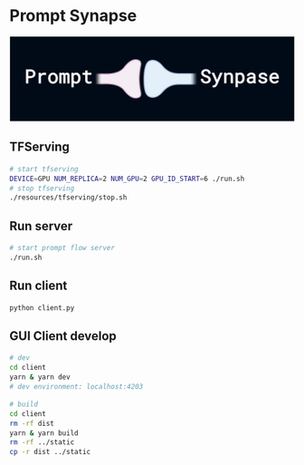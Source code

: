 # Prompt Synapse
![synapse](./logo.jpg)
## TFServing
```bash
# start tfserving
DEVICE=GPU NUM_REPLICA=2 NUM_GPU=2 GPU_ID_START=6 ./run.sh
# stop tfserving
./resources/tfserving/stop.sh

```

## Run server
```bash
# start prompt flow server
./run.sh
```

## Run client
```bash
python client.py
```

## GUI Client develop

```bash
# dev
cd client
yarn & yarn dev
# dev environment: localhost:4203
```

```bash
# build
cd client
rm -rf dist
yarn & yarn build
rm -rf ../static
cp -r dist ../static
```
